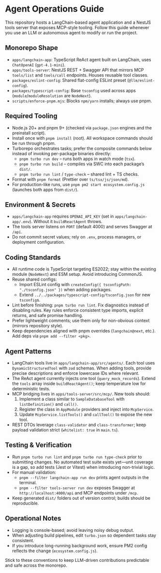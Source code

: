 # Agent Operations Guide

This repository hosts a LangChain-based agent application and a NestJS tools server that exposes MCP-style tooling. Follow this guide whenever you use an LLM or autonomous agent to modify or run the project.

## Monorepo Shape
- `apps/langchain-app`: TypeScript ReAct agent built on LangChain, uses `ChatOpenAI` (`gpt-4.1-mini`).
- `apps/tools-server`: NestJS REST + Swagger API that mirrors MCP `tools/list` and `tools/call` endpoints. Houses reusable tool classes.
- `packages/eslint-config`: Shared flat-config ESLint preset (`@llm/eslint-config`).
- `packages/typescript-config`: Base `tsconfig` used across apps (`module`/`moduleResolution` are `NodeNext`).
- `scripts/enforce-pnpm.mjs`: Blocks `npm/yarn` installs; always use pnpm.

## Required Tooling
- Node.js 20+ and pnpm 9+ (checked via `package.json` engines and the preinstall script).
- Install once with `pnpm install` (root). All workspace commands should be run through pnpm.
- Turborepo orchestrates tasks; prefer the composite commands below instead of invoking per-package binaries directly:
  - `pnpm turbo run dev` – runs both apps in watch mode (`tsx`).
  - `pnpm turbo run build` – compiles via SWC into each package’s `dist/`.
  - `pnpm turbo run lint` / `type-check` – shared lint + TS checks.
- Format with `pnpm format` (Prettier over `ts/tsx/js/json/md`).
- For production-like runs, use `pnpm pm2 start ecosystem.config.js` (launches both apps from `dist/`).

## Environment & Secrets
- `apps/langchain-app` requires `OPENAI_API_KEY` (set in `apps/langchain-app/.env`). Without it `buildReactAgent` throws.
- The tools server listens on `PORT` (default 4000) and serves Swagger at `/api`.
- Do not commit secret values; rely on `.env`, process managers, or deployment configuration.

## Coding Standards
- All runtime code is TypeScript targeting ES2022; stay within the existing module (`NodeNext`) and ESM setup. Avoid introducing CommonJS.
- Reuse shared configs:
  - Import ESLint config with `createConfig({ tsconfigPath: "./tsconfig.json" })` when adding packages.
  - Extend `../../packages/typescript-config/tsconfig.json` for new `tsconfig`s.
- Lint before finishing: `pnpm turbo run lint`. Fix diagnostics instead of disabling rules. Key rules enforce consistent type imports, explicit returns, and safe promise handling.
- Prefer lightweight comments; use them only for non-obvious context (mirrors repository style).
- Keep dependencies aligned with pnpm overrides (`langchain@next`, etc.). Add deps via `pnpm add --filter <pkg>`.

## Agent Patterns
- LangChain tools live in `apps/langchain-app/src/agents/`. Each tool uses `DynamicStructuredTool` with `zod` schemas. When adding tools, provide precise descriptions and enforce lowercase IDs where relevant.
- The ReAct agent currently injects one tool (`query_mock_records`). Extend the `tools` array inside `buildReactAgent()`; keep temperature low for deterministic tests.
- MCP bridging lives in `apps/tools-server/src/mcp/`. New tools should:
  1. Implement a class similar to `SampleDatabaseTool` with `listDefinition()` and `call()`.
  2. Register the class in `AppModule` providers and inject into `McpService`.
  3. Update `McpService.listTools()` and `callTool()` to expose the new tool.
- REST DTOs leverage `class-validator` and `class-transformer`; keep payload validation strict (`whitelist: true` in `main.ts`).

## Testing & Verification
- Run `pnpm turbo run lint` and `pnpm turbo run type-check` prior to submitting changes. No automated test suite exists yet—unit coverage is a gap, so add tests (Jest or Vitest) when introducing non-trivial logic.
- For manual validation:
  - `pnpm --filter langchain-app run dev` prints agent outputs in the terminal.
  - `pnpm --filter tools-server run dev` exposes Swagger at `http://localhost:4000/api` and MCP endpoints under `/mcp`.
- Keep generated `dist/` folders out of version control; builds should be reproducible.

## Operational Notes
- Logging is console-based; avoid leaving noisy debug output.
- When adjusting build pipelines, edit `turbo.json` so dependent tasks stay consistent.
- If you introduce long-running background work, ensure PM2 config reflects the change (`ecosystem.config.js`).

Stick to these conventions to keep LLM-driven contributions predictable and safe across the monorepo.
